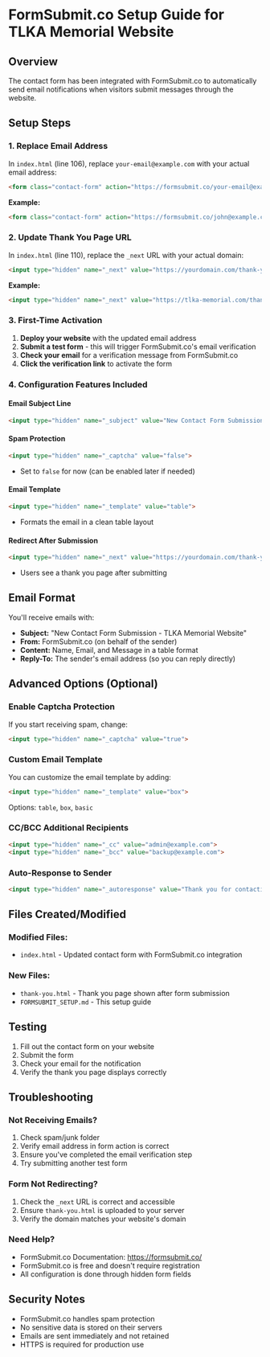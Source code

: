 # FormSubmit.co Setup Guide for TLKA Memorial Website

## Overview
The contact form has been integrated with FormSubmit.co to automatically send email notifications when visitors submit messages through the website.

## Setup Steps

### 1. Replace Email Address
In `index.html` (line 106), replace `your-email@example.com` with your actual email address:

```html
<form class="contact-form" action="https://formsubmit.co/your-email@example.com" method="POST">
```

**Example:**
```html
<form class="contact-form" action="https://formsubmit.co/john@example.com" method="POST">
```

### 2. Update Thank You Page URL
In `index.html` (line 110), replace the `_next` URL with your actual domain:

```html
<input type="hidden" name="_next" value="https://yourdomain.com/thank-you.html">
```

**Example:**
```html
<input type="hidden" name="_next" value="https://tlka-memorial.com/thank-you.html">
```

### 3. First-Time Activation
1. **Deploy your website** with the updated email address
2. **Submit a test form** - this will trigger FormSubmit.co's email verification
3. **Check your email** for a verification message from FormSubmit.co
4. **Click the verification link** to activate the form

### 4. Configuration Features Included

#### Email Subject Line
```html
<input type="hidden" name="_subject" value="New Contact Form Submission - TLKA Memorial Website">
```

#### Spam Protection
```html
<input type="hidden" name="_captcha" value="false">
```
- Set to `false` for now (can be enabled later if needed)

#### Email Template
```html
<input type="hidden" name="_template" value="table">
```
- Formats the email in a clean table layout

#### Redirect After Submission
```html
<input type="hidden" name="_next" value="https://yourdomain.com/thank-you.html">
```
- Users see a thank you page after submitting

## Email Format
You'll receive emails with:
- **Subject:** "New Contact Form Submission - TLKA Memorial Website"
- **From:** FormSubmit.co (on behalf of the sender)
- **Content:** Name, Email, and Message in a table format
- **Reply-To:** The sender's email address (so you can reply directly)

## Advanced Options (Optional)

### Enable Captcha Protection
If you start receiving spam, change:
```html
<input type="hidden" name="_captcha" value="true">
```

### Custom Email Template
You can customize the email template by adding:
```html
<input type="hidden" name="_template" value="box">
```
Options: `table`, `box`, `basic`

### CC/BCC Additional Recipients
```html
<input type="hidden" name="_cc" value="admin@example.com">
<input type="hidden" name="_bcc" value="backup@example.com">
```

### Auto-Response to Sender
```html
<input type="hidden" name="_autoresponse" value="Thank you for contacting us about Kabir's memorial. We will get back to you soon.">
```

## Files Created/Modified

### Modified Files:
- `index.html` - Updated contact form with FormSubmit.co integration

### New Files:
- `thank-you.html` - Thank you page shown after form submission
- `FORMSUBMIT_SETUP.md` - This setup guide

## Testing
1. Fill out the contact form on your website
2. Submit the form
3. Check your email for the notification
4. Verify the thank you page displays correctly

## Troubleshooting

### Not Receiving Emails?
1. Check spam/junk folder
2. Verify email address in form action is correct
3. Ensure you've completed the email verification step
4. Try submitting another test form

### Form Not Redirecting?
1. Check the `_next` URL is correct and accessible
2. Ensure `thank-you.html` is uploaded to your server
3. Verify the domain matches your website's domain

### Need Help?
- FormSubmit.co Documentation: https://formsubmit.co/
- FormSubmit.co is free and doesn't require registration
- All configuration is done through hidden form fields

## Security Notes
- FormSubmit.co handles spam protection
- No sensitive data is stored on their servers
- Emails are sent immediately and not retained
- HTTPS is required for production use